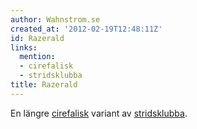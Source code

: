 ```yaml
---
author: Wahnstrom.se
created_at: '2012-02-19T12:48:11Z'
id: Razerald
links:
  mention:
  - cirefalisk
  - stridsklubba
title: Razerald
---
```


En längre [cirefalisk] variant av [stridsklubba].

  [cirefalisk]: cirefalisk
  [stridsklubba]: stridsklubba